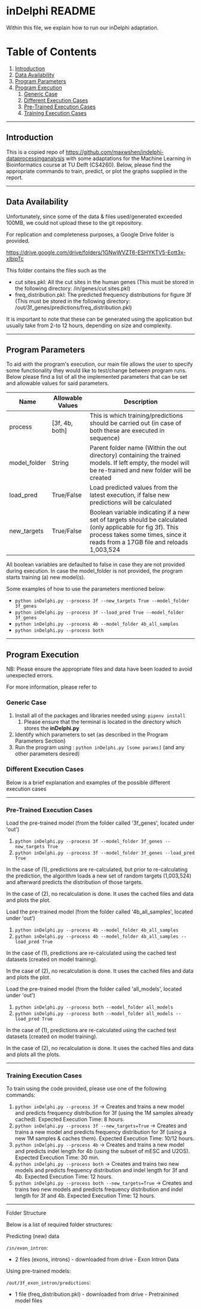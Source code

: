 # inDelphi README

Within this file, we explain how to run our inDelphi adaptation.

# Table of Contents
1. [Introduction](#introduction)
2. [Data Availability](#data)
3. [Program Parameters](#params)
4. [Program Execution](#exec)
	1. [Generic Case](#generic)
	2. [Different Execution Cases](#different)
	3. [Pre-Trained Execution Cases](#trained)
	4. [Training Execution Cases](#training)

----
<div id='introduction'/>

## Introduction 


This is a copied repo of https://github.com/maxwshen/indelphi-dataprocessinganalysis with some adaptations for the Machine Learning in Bioinformatics course at TU Delft (CS4260).
Below, please find the appropriate commands to train, predict, or plot the graphs supplied in the report. 

----

<div id='data'/>

## Data Availability

Unfortunately, since some of the data & files used/generated exceeded 100MB, we could not upload these to the git repository.

For replication and completeness purposes, a Google Drive folder is provided.

https://drive.google.com/drive/folders/1GNwWVZT6-ESHYKTV5-Eott3x-xlbipTc

This folder contains the files such as the 
- cut sites.pkl: All the cut sites in the human genes (This must be stored in the following directory: /in/genes/cut sites.pkl)
- freq_distribution.pkl: The predicted frequency distributions for figure 3f (This must be stored in the following directory: /out/3f_genes/predictions/freq_distribution.pkl)

It is important to note that these can be generated using the application but usually take from 2-to 12 hours, depending on size and complexity.

----

<div id="params"/>

## Program Parameters

To aid with the program's execution, our main file allows the user to specify some 
functionality they would like to test/change between program runs. Below please find 
a list of all the implemented parameters that can be set and allowable values for said parameters.

| Name         | Allowable Values | Description                                                                                                                                                                                |
|--------------|------------------|--------------------------------------------------------------------------------------------------------------------------------------------------------------------------------------------|
| process      | [3f, 4b, both]   | This is which training/predictions should be carried out (in case of both these are executed in sequence)                                                                                  |
| model_folder | String           | Parent folder name (Within the out directory) containing the trained models. If left empty, the model will be re-trained and new folder will be created                                    |
| load_pred    | True/False       | Load predicted values from the latest execution, if false new predictions will be calculated 																							   |
| new_targets  | True/False       | Boolean variable indicating if a new set of targets should be calculated (only applicable for fig 3f). This process takes some times, since it reads from a 17GB file and reloads 1,003,524|

All boolean variables are defaulted to false in case they are not provided during execution.
In case the model_folder is not provided, the program starts training (a) new model(s).

Some examples of how to use the parameters mentioned below:

- ```python inDelphi.py --process 3f --new_targets True --model_folder 3f_genes```
- ```python inDelphi.py --process 3f --load_pred True --model_folder 3f_genes```
- ```python inDelphi.py --process 4b --model_folder 4b_all_samples```
- ```python inDelphi.py --process both```

----

<div id="exec"/> 

## Program Execution

NB: Please ensure the appropriate files and data have been loaded to avoid unexpected errors.

For more information, please refer to 

<div id="generic"/> 

### Generic Case

1. Install all of the packages and libraries needed using: 
``pipenv install``
   1. Please ensure that the terminal is located in the directory which stores the **inDelphi.py**
2. Identify which parameters to set (as described in the Program Parameters Section)
3. Run the program using : ```python inDelphi.py [some params]``` (and any other parameters desired)

<div id="different"/>

### Different Execution Cases

Below is a brief explanation and examples of the possible different execution cases


----

<div id="trained"/> 

### Pre-Trained Execution Cases

Load the pre-trained model (from the folder called '3f_genes', located under 'out') 

1. ```python inDelphi.py --process 3f --model_folder 3f_genes --new_targets True ```
2. ```python inDelphi.py --process 3f --model_folder 3f_genes --load_pred True ```

In the case of (1), predictions are re-calculated, but prior to re-calculating the prediction, the algorithm loads a new set of random targets (1,003,524) and afterward predicts the distribution of those targets.

In the case of (2), no recalculation is done. It uses the cached files and data and plots the plot.

Load the pre-trained model (from the folder called '4b_all_samples', located under 'out') 

1. ```python inDelphi.py --process 4b --model_folder 4b_all_samples```
2. ```python inDelphi.py --process 4b --model_folder 4b_all_samples --load_pred True ```

In the case of (1), predictions are re-calculated using the cached test datasets (created on model training).

In the case of (2), no recalculation is done. It uses the cached files and data and plots the plot.

Load the pre-trained model (from the folder called 'all_models', located under 'out') 

1. ```python inDelphi.py --process both --model_folder all_models```
2. ```python inDelphi.py --process both --model_folder all_models --load_pred True```

In the case of (1), predictions are re-calculated using the cached test datasets (created on model training).

In the case of (2), no recalculation is done. It uses the cached files and data and plots all the plots.

----

<div id="training"/>

### Training Execution Cases

To train using the code provided, please use one of the following commands:

1. ```python inDelphi.py --process 3f``` -> Creates and trains a new model and predicts frequency distribution for 3f (using the 1M samples already cached). Expected Execution Time: 8 hours.
2. ```python inDelphi.py --process 3f --new_targets=True``` -> Creates and trains a new model and predicts frequency distribution for 3f (using a new 1M samples & caches them). Expected Execution Time: 10/12 hours.
3. ```python inDelphi.py --process 4b``` -> Creates and trains a new model and predicts indel length for 4b (using the subset of mESC and U2OS). Expected Execution Time: 30 min.
4. ```python inDelphi.py --process both``` -> Creates and trains two new models and predicts frequency distribution and indel length for 3f and 4b. Expected Execution Time: 12 hours.
5. ```python inDelphi.py --process both --new_targets=True``` -> Creates and trains two new models and predicts frequency distribution and indel length for 3f and 4b. Expected Execution Time: 12 hours.


------

Folder Structure

Below is a list of required folder structures:

Predicting (new) data

``/in/exon_intron``:
- 2 files (exons, introns) - downloaded from drive - Exon Intron Data

Using pre-trained models:

``/out/3f_exon_intron/predictions``:
- 1 file (freq_distribution.pkl) - downloaded from drive - Pretrainined model files


